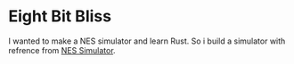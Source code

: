 # Eight Bit Bliss

I wanted to make a NES simulator and learn Rust.
So i build a simulator with refrence from [NES Simulator](https://bugzmanov.github.io/nes_ebook/chapter_1.html).